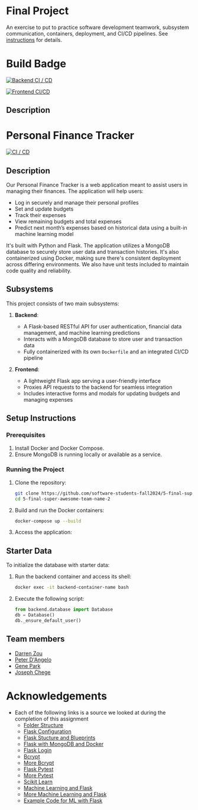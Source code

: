 # Final Project

An exercise to put to practice software development teamwork, subsystem communication, containers, deployment, and CI/CD pipelines. See [instructions](./instructions.md) for details.

# Build Badge

[![Backend CI / CD](https://github.com/software-students-fall2024/5-final-super-awesome-team-name-2/actions/workflows/backend.yml/badge.svg)](https://github.com/software-students-fall2024/5-final-super-awesome-team-name-2/actions/workflows/backend.yml)

[![Frontend CI/CD](https://github.com/software-students-fall2024/5-final-super-awesome-team-name-2/actions/workflows/frontend.yml/badge.svg)](https://github.com/software-students-fall2024/5-final-super-awesome-team-name-2/actions/workflows/frontend.yml)

## Description

# Personal Finance Tracker

[![CI / CD](https://github.com/software-students-fall2024/5-final-super-awesome-team-name-2/actions/workflows/build.yml/badge.svg)](https://github.com/software-students-fall2024/5-final-super-awesome-team-name-2/actions/workflows/build.yml)

## Description

Our Personal Finance Tracker is a web application meant to assist users in managing their finances. The application will help users:

- Log in securely and manage their personal profiles
- Set and update budgets
- Track their expenses
- View remaining budgets and total expenses
- Predict next month’s expenses based on historical data using a built-in machine learning model

It's built with Python and Flask. The application utilizes a MongoDB database to securely store user data and transaction histories. It's also containerized using Docker, making sure there's consistent deployment across differing environments. We also have unit tests included to maintain code quality and reliability.

## Subsystems

This project consists of two main subsystems:

1. **Backend**:
   - A Flask-based RESTful API for user authentication, financial data management, and machine learning predictions
   - Interacts with a MongoDB database to store user and transaction data
   - Fully containerized with its own `Dockerfile` and an integrated CI/CD pipeline

2. **Frontend**:
   - A lightweight Flask app serving a user-friendly interface
   - Proxies API requests to the backend for seamless integration
   - Includes interactive forms and modals for updating budgets and managing expenses

## Setup Instructions

### Prerequisites

1. Install Docker and Docker Compose.
2. Ensure MongoDB is running locally or available as a service.


### Running the Project

1. Clone the repository:
   ```bash
   git clone https://github.com/software-students-fall2024/5-final-super-awesome-team-name-2.git
   cd 5-final-super-awesome-team-name-2
   ```

2. Build and run the Docker containers:
   ```bash
   docker-compose up --build
   ```

3. Access the application:


## Starter Data

To initialize the database with starter data:
1. Run the backend container and access its shell:
   ```bash
   docker exec -it backend-container-name bash
   ```
2. Execute the following script:
   ```python
   from backend.database import Database
   db = Database()
   db._ensure_default_user()
   ```

## Team members

- [Darren Zou](https://github.com/darrenzou)
- [Peter D'Angelo](https://github.com/dangelo729)
- [Gene Park](https://github.com/geneparkmcs)
- [Joseph Chege](https://github.com/JosephChege4)

# Acknowledgements

- Each of the following links is a source we looked at during the completion of this assignment
    - [Folder Structure](https://studygyaan.com/flask/best-folder-and-directory-structure-for-a-flask-project)
    - [Flask Configuration](https://codingnomads.com/python-flask-app-configuration-project-structure)
    - [Flask Stucture and Blueprints](https://www.digitalocean.com/community/tutorials/how-to-structure-a-large-flask-application-with-flask-blueprints-and-flask-sqlalchemy)
    - [Flask with MongoDB and Docker](https://www.digitalocean.com/community/tutorials/how-to-set-up-flask-with-mongodb-and-docker)
    - [Flask Login](https://www.digitalocean.com/community/tutorials/how-to-add-authentication-to-your-app-with-flask-login)
    - [Bcrypt](https://pypi.org/project/bcrypt/)
    - [More Bcrypt](https://www.geeksforgeeks.org/password-hashing-with-bcrypt-in-flask/)
    - [Flask Pytest](https://testdriven.io/blog/flask-pytest/)
    - [More Pytest](https://www.geeksforgeeks.org/pytest-tutorial-testing-python-application-using-pytest/)
    - [Scikit Learn](https://scikit-learn.org/dev/modules/generated/sklearn.linear_model.LinearRegression.html)
    - [Machine Learning and Flask](https://www.analyticsvidhya.com/blog/2020/04/how-to-deploy-machine-learning-model-flask/)
    - [More Machine Learning and Flask](https://33rdsquare.com/integrating-machine-learning-into-web-applications-with-flask/)
    - [Example Code for ML with Flask](https://github.com/2003HARSH/House-Price-Prediction-using-Machine-Learning)